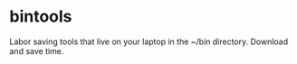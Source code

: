 # bintools
Labor saving tools that live on your laptop in the ~/bin directory.   Download and save time.
